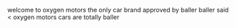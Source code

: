 welcome to oxygen motors the only car brand approved by baller
baller said 
< oxygen motors cars are totally baller
